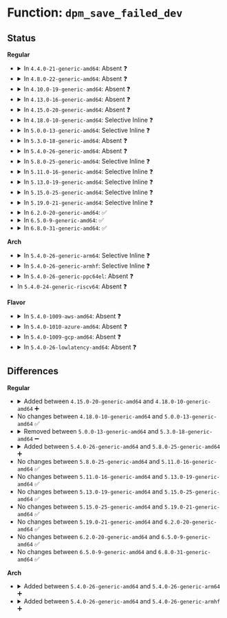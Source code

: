 # Function: <code>dpm_save_failed_dev</code>

## Status
<b>Regular</b>
<ul>
<li>
<details>
<summary>In <code>4.4.0-21-generic-amd64</code>: Absent ❓</summary>

```json
{
  "name": "dpm_save_failed_dev",
  "collision_type": "Unique Static",
  "inline_type": "Full",
  "funcs": [
    {
      "addr": 18446744071584453279,
      "name": "dpm_save_failed_dev",
      "external": false,
      "loc": "include/linux/suspend.h:76",
      "file": "drivers/base/power/main.c",
      "inline": "declared, inlined",
      "caller_inline": [
        "drivers/base/power/main.c:async_suspend_noirq",
        "drivers/base/power/main.c:async_suspend_late",
        "drivers/base/power/main.c:async_suspend",
        "drivers/base/power/main.c:dpm_resume_noirq",
        "drivers/base/power/main.c:dpm_resume_early",
        "drivers/base/power/main.c:dpm_resume",
        "drivers/base/power/main.c:dpm_suspend_noirq",
        "drivers/base/power/main.c:dpm_suspend_late",
        "drivers/base/power/main.c:dpm_suspend"
      ],
      "caller_func": []
    }
  ],
  "symbols": []
}
```
</details>
</li>
<li>
<details>
<summary>In <code>4.8.0-22-generic-amd64</code>: Absent ❓</summary>

```json
{
  "name": "dpm_save_failed_dev",
  "collision_type": "Unique Static",
  "inline_type": "Full",
  "funcs": [
    {
      "addr": 18446744071584797308,
      "name": "dpm_save_failed_dev",
      "external": false,
      "loc": "include/linux/suspend.h:75",
      "file": "drivers/base/power/main.c",
      "inline": "declared, inlined",
      "caller_inline": [
        "drivers/base/power/main.c:dpm_suspend",
        "drivers/base/power/main.c:async_suspend",
        "drivers/base/power/main.c:dpm_suspend_late",
        "drivers/base/power/main.c:async_suspend_late",
        "drivers/base/power/main.c:dpm_suspend_noirq",
        "drivers/base/power/main.c:async_suspend_noirq",
        "drivers/base/power/main.c:dpm_resume",
        "drivers/base/power/main.c:dpm_resume_early",
        "drivers/base/power/main.c:dpm_resume_noirq"
      ],
      "caller_func": []
    }
  ],
  "symbols": []
}
```
</details>
</li>
<li>
<details>
<summary>In <code>4.10.0-19-generic-amd64</code>: Absent ❓</summary>

```json
{
  "name": "dpm_save_failed_dev",
  "collision_type": "Unique Static",
  "inline_type": "Full",
  "funcs": [
    {
      "addr": 18446744071584989247,
      "name": "dpm_save_failed_dev",
      "external": false,
      "loc": "include/linux/suspend.h:75",
      "file": "drivers/base/power/main.c",
      "inline": "declared, inlined",
      "caller_inline": [
        "drivers/base/power/main.c:dpm_suspend",
        "drivers/base/power/main.c:async_suspend",
        "drivers/base/power/main.c:dpm_suspend_late",
        "drivers/base/power/main.c:async_suspend_late",
        "drivers/base/power/main.c:dpm_suspend_noirq",
        "drivers/base/power/main.c:async_suspend_noirq",
        "drivers/base/power/main.c:dpm_resume",
        "drivers/base/power/main.c:dpm_resume_early",
        "drivers/base/power/main.c:dpm_resume_noirq"
      ],
      "caller_func": []
    }
  ],
  "symbols": []
}
```
</details>
</li>
<li>
<details>
<summary>In <code>4.13.0-16-generic-amd64</code>: Absent ❓</summary>

```json
{
  "name": "dpm_save_failed_dev",
  "collision_type": "Unique Static",
  "inline_type": "Full",
  "funcs": [
    {
      "addr": 18446744071585074111,
      "name": "dpm_save_failed_dev",
      "external": false,
      "loc": "include/linux/suspend.h:75",
      "file": "drivers/base/power/main.c",
      "inline": "declared, inlined",
      "caller_inline": [
        "drivers/base/power/main.c:dpm_suspend",
        "drivers/base/power/main.c:async_suspend",
        "drivers/base/power/main.c:dpm_suspend_late",
        "drivers/base/power/main.c:async_suspend_late",
        "drivers/base/power/main.c:dpm_suspend_noirq",
        "drivers/base/power/main.c:async_suspend_noirq",
        "drivers/base/power/main.c:dpm_resume",
        "drivers/base/power/main.c:dpm_resume_early",
        "drivers/base/power/main.c:dpm_resume_noirq"
      ],
      "caller_func": []
    }
  ],
  "symbols": []
}
```
</details>
</li>
<li>
<details>
<summary>In <code>4.15.0-20-generic-amd64</code>: Absent ❓</summary>

```json
{
  "name": "dpm_save_failed_dev",
  "collision_type": "Unique Static",
  "inline_type": "Full",
  "funcs": [
    {
      "addr": 18446744071585497359,
      "name": "dpm_save_failed_dev",
      "external": false,
      "loc": "include/linux/suspend.h:76",
      "file": "drivers/base/power/main.c",
      "inline": "declared, inlined",
      "caller_inline": [
        "drivers/base/power/main.c:dpm_suspend",
        "drivers/base/power/main.c:async_suspend",
        "drivers/base/power/main.c:dpm_suspend_late",
        "drivers/base/power/main.c:async_suspend_late",
        "drivers/base/power/main.c:dpm_noirq_suspend_devices",
        "drivers/base/power/main.c:async_suspend_noirq",
        "drivers/base/power/main.c:dpm_resume",
        "drivers/base/power/main.c:dpm_resume_early",
        "drivers/base/power/main.c:dpm_noirq_resume_devices"
      ],
      "caller_func": []
    }
  ],
  "symbols": []
}
```
</details>
</li>
<li>
<details>
<summary>In <code>4.18.0-10-generic-amd64</code>: Selective Inline ❓</summary>

```c
void dpm_save_failed_dev(const char * name)
```

```json
{
  "name": "dpm_save_failed_dev",
  "collision_type": "Unique Static",
  "inline_type": "Selective",
  "funcs": [
    {
      "addr": 18446744071585735747,
      "name": "dpm_save_failed_dev",
      "external": false,
      "loc": "include/linux/suspend.h:76",
      "file": "drivers/base/power/main.c",
      "inline": "declared, inlined",
      "caller_inline": [
        "drivers/base/power/main.c:async_suspend",
        "drivers/base/power/main.c:async_suspend_late",
        "drivers/base/power/main.c:async_suspend_noirq",
        "drivers/base/power/main.c:dpm_resume",
        "drivers/base/power/main.c:dpm_resume_early",
        "drivers/base/power/main.c:dpm_noirq_resume_devices"
      ],
      "caller_func": [
        "drivers/base/power/main.c:dpm_suspend",
        "drivers/base/power/main.c:dpm_suspend_late",
        "drivers/base/power/main.c:dpm_noirq_suspend_devices"
      ]
    }
  ],
  "symbols": [
    {
      "addr": 18446744071585730192,
      "name": "dpm_save_failed_dev",
      "section": ".text",
      "bind": "STB_LOCAL",
      "size": 65
    }
  ]
}
```
</details>
</li>
<li>
<details>
<summary>In <code>5.0.0-13-generic-amd64</code>: Selective Inline ❓</summary>

```c
void dpm_save_failed_dev(const char * name)
```

```json
{
  "name": "dpm_save_failed_dev",
  "collision_type": "Unique Static",
  "inline_type": "Selective",
  "funcs": [
    {
      "addr": 18446744071585868179,
      "name": "dpm_save_failed_dev",
      "external": false,
      "loc": "include/linux/suspend.h:76",
      "file": "drivers/base/power/main.c",
      "inline": "declared, inlined",
      "caller_inline": [
        "drivers/base/power/main.c:async_suspend",
        "drivers/base/power/main.c:async_suspend_late",
        "drivers/base/power/main.c:async_suspend_noirq",
        "drivers/base/power/main.c:dpm_resume",
        "drivers/base/power/main.c:dpm_resume_early",
        "drivers/base/power/main.c:dpm_noirq_resume_devices"
      ],
      "caller_func": [
        "drivers/base/power/main.c:dpm_suspend",
        "drivers/base/power/main.c:dpm_suspend_late",
        "drivers/base/power/main.c:dpm_noirq_suspend_devices"
      ]
    }
  ],
  "symbols": [
    {
      "addr": 18446744071585862896,
      "name": "dpm_save_failed_dev",
      "section": ".text",
      "bind": "STB_LOCAL",
      "size": 65
    }
  ]
}
```
</details>
</li>
<li>
<details>
<summary>In <code>5.3.0-18-generic-amd64</code>: Absent ❓</summary>

```json
{
  "name": "dpm_save_failed_dev",
  "collision_type": "Unique Static",
  "inline_type": "Full",
  "funcs": [
    {
      "addr": 18446744071586111534,
      "name": "dpm_save_failed_dev",
      "external": false,
      "loc": "include/linux/suspend.h:76",
      "file": "drivers/base/power/main.c",
      "inline": "declared, inlined",
      "caller_inline": [
        "drivers/base/power/main.c:dpm_suspend",
        "drivers/base/power/main.c:async_suspend",
        "drivers/base/power/main.c:dpm_suspend_late",
        "drivers/base/power/main.c:async_suspend_late",
        "drivers/base/power/main.c:dpm_noirq_suspend_devices",
        "drivers/base/power/main.c:async_suspend_noirq",
        "drivers/base/power/main.c:dpm_resume",
        "drivers/base/power/main.c:dpm_resume_early",
        "drivers/base/power/main.c:dpm_noirq_resume_devices"
      ],
      "caller_func": []
    }
  ],
  "symbols": []
}
```
</details>
</li>
<li>
<details>
<summary>In <code>5.4.0-26-generic-amd64</code>: Absent ❓</summary>

```json
{
  "name": "dpm_save_failed_dev",
  "collision_type": "Unique Static",
  "inline_type": "Full",
  "funcs": [
    {
      "addr": 18446744071586258958,
      "name": "dpm_save_failed_dev",
      "external": false,
      "loc": "include/linux/suspend.h:76",
      "file": "drivers/base/power/main.c",
      "inline": "declared, inlined",
      "caller_inline": [
        "drivers/base/power/main.c:dpm_suspend",
        "drivers/base/power/main.c:async_suspend",
        "drivers/base/power/main.c:dpm_suspend_late",
        "drivers/base/power/main.c:async_suspend_late",
        "drivers/base/power/main.c:dpm_suspend_noirq",
        "drivers/base/power/main.c:async_suspend_noirq",
        "drivers/base/power/main.c:dpm_resume",
        "drivers/base/power/main.c:dpm_resume_early",
        "drivers/base/power/main.c:dpm_resume_noirq"
      ],
      "caller_func": []
    }
  ],
  "symbols": []
}
```
</details>
</li>
<li>
<details>
<summary>In <code>5.8.0-25-generic-amd64</code>: Selective Inline ❓</summary>

```c
void dpm_save_failed_dev(const char * name)
```

```json
{
  "name": "dpm_save_failed_dev",
  "collision_type": "Unique Static",
  "inline_type": "Selective",
  "funcs": [
    {
      "addr": 18446744071587021973,
      "name": "dpm_save_failed_dev",
      "external": false,
      "loc": "include/linux/suspend.h:76",
      "file": "drivers/base/power/main.c",
      "inline": "declared, inlined",
      "caller_inline": [
        "drivers/base/power/main.c:async_suspend",
        "drivers/base/power/main.c:async_suspend_late",
        "drivers/base/power/main.c:async_suspend_noirq",
        "drivers/base/power/main.c:dpm_resume",
        "drivers/base/power/main.c:dpm_resume_early",
        "drivers/base/power/main.c:dpm_noirq_resume_devices"
      ],
      "caller_func": [
        "drivers/base/power/main.c:dpm_suspend",
        "drivers/base/power/main.c:dpm_suspend_late",
        "drivers/base/power/main.c:dpm_noirq_suspend_devices"
      ]
    }
  ],
  "symbols": [
    {
      "addr": 18446744071587014848,
      "name": "dpm_save_failed_dev",
      "section": ".text",
      "bind": "STB_LOCAL",
      "size": 65
    }
  ]
}
```
</details>
</li>
<li>
<details>
<summary>In <code>5.11.0-16-generic-amd64</code>: Selective Inline ❓</summary>

```c
void dpm_save_failed_dev(const char * name)
```

```json
{
  "name": "dpm_save_failed_dev",
  "collision_type": "Unique Static",
  "inline_type": "Selective",
  "funcs": [
    {
      "addr": 18446744071587106677,
      "name": "dpm_save_failed_dev",
      "external": false,
      "loc": "include/linux/suspend.h:76",
      "file": "drivers/base/power/main.c",
      "inline": "declared, inlined",
      "caller_inline": [
        "drivers/base/power/main.c:async_suspend",
        "drivers/base/power/main.c:async_suspend_late",
        "drivers/base/power/main.c:async_suspend_noirq",
        "drivers/base/power/main.c:dpm_resume",
        "drivers/base/power/main.c:dpm_resume_early",
        "drivers/base/power/main.c:dpm_noirq_resume_devices"
      ],
      "caller_func": [
        "drivers/base/power/main.c:dpm_suspend",
        "drivers/base/power/main.c:dpm_suspend_late",
        "drivers/base/power/main.c:dpm_noirq_suspend_devices"
      ]
    }
  ],
  "symbols": [
    {
      "addr": 18446744071587099504,
      "name": "dpm_save_failed_dev",
      "section": ".text",
      "bind": "STB_LOCAL",
      "size": 65
    }
  ]
}
```
</details>
</li>
<li>
<details>
<summary>In <code>5.13.0-19-generic-amd64</code>: Selective Inline ❓</summary>

```c
void dpm_save_failed_dev(const char * name)
```

```json
{
  "name": "dpm_save_failed_dev",
  "collision_type": "Unique Static",
  "inline_type": "Selective",
  "funcs": [
    {
      "addr": 18446744071586992933,
      "name": "dpm_save_failed_dev",
      "external": false,
      "loc": "include/linux/suspend.h:76",
      "file": "drivers/base/power/main.c",
      "inline": "declared, inlined",
      "caller_inline": [
        "drivers/base/power/main.c:async_suspend",
        "drivers/base/power/main.c:async_suspend_late",
        "drivers/base/power/main.c:async_suspend_noirq",
        "drivers/base/power/main.c:dpm_resume",
        "drivers/base/power/main.c:dpm_resume_early",
        "drivers/base/power/main.c:dpm_noirq_resume_devices"
      ],
      "caller_func": [
        "drivers/base/power/main.c:dpm_suspend",
        "drivers/base/power/main.c:dpm_suspend_late",
        "drivers/base/power/main.c:dpm_noirq_suspend_devices"
      ]
    }
  ],
  "symbols": [
    {
      "addr": 18446744071586985824,
      "name": "dpm_save_failed_dev",
      "section": ".text",
      "bind": "STB_LOCAL",
      "size": 65
    }
  ]
}
```
</details>
</li>
<li>
<details>
<summary>In <code>5.15.0-25-generic-amd64</code>: Selective Inline ❓</summary>

```c
void dpm_save_failed_dev(const char * name)
```

```json
{
  "name": "dpm_save_failed_dev",
  "collision_type": "Unique Static",
  "inline_type": "Selective",
  "funcs": [
    {
      "addr": 18446744071587559176,
      "name": "dpm_save_failed_dev",
      "external": false,
      "loc": "include/linux/suspend.h:76",
      "file": "drivers/base/power/main.c",
      "inline": "declared, inlined",
      "caller_inline": [
        "drivers/base/power/main.c:async_suspend",
        "drivers/base/power/main.c:async_suspend_late",
        "drivers/base/power/main.c:async_suspend_noirq",
        "drivers/base/power/main.c:dpm_resume",
        "drivers/base/power/main.c:dpm_resume_early",
        "drivers/base/power/main.c:dpm_noirq_resume_devices"
      ],
      "caller_func": [
        "drivers/base/power/main.c:dpm_suspend",
        "drivers/base/power/main.c:dpm_suspend_late",
        "drivers/base/power/main.c:dpm_noirq_suspend_devices"
      ]
    }
  ],
  "symbols": [
    {
      "addr": 18446744071587551952,
      "name": "dpm_save_failed_dev",
      "section": ".text",
      "bind": "STB_LOCAL",
      "size": 97
    }
  ]
}
```
</details>
</li>
<li>
<details>
<summary>In <code>5.19.0-21-generic-amd64</code>: Selective Inline ❓</summary>

```c
void dpm_save_failed_dev(const char * name)
```

```json
{
  "name": "dpm_save_failed_dev",
  "collision_type": "Unique Static",
  "inline_type": "Selective",
  "funcs": [
    {
      "addr": 18446744071588892374,
      "name": "dpm_save_failed_dev",
      "external": false,
      "loc": "include/linux/suspend.h:76",
      "file": "drivers/base/power/main.c",
      "inline": "declared, inlined",
      "caller_inline": [
        "drivers/base/power/main.c:async_suspend",
        "drivers/base/power/main.c:async_suspend_late",
        "drivers/base/power/main.c:async_suspend_noirq",
        "drivers/base/power/main.c:dpm_resume",
        "drivers/base/power/main.c:dpm_resume_early",
        "drivers/base/power/main.c:dpm_noirq_resume_devices"
      ],
      "caller_func": [
        "drivers/base/power/main.c:dpm_suspend",
        "drivers/base/power/main.c:dpm_suspend_late",
        "drivers/base/power/main.c:dpm_noirq_suspend_devices"
      ]
    }
  ],
  "symbols": [
    {
      "addr": 18446744071588885072,
      "name": "dpm_save_failed_dev",
      "section": ".text",
      "bind": "STB_LOCAL",
      "size": 109
    }
  ]
}
```
</details>
</li>
<li>
<details>
<summary>In <code>6.2.0-20-generic-amd64</code>: ✅</summary>

```c
void dpm_save_failed_dev(const char * name)
```

```json
{
  "name": "dpm_save_failed_dev",
  "collision_type": "Unique Static",
  "inline_type": "No",
  "funcs": [
    {
      "addr": 18446744071590393648,
      "name": "dpm_save_failed_dev",
      "external": false,
      "loc": "include/linux/suspend.h:76",
      "file": "drivers/base/power/main.c",
      "inline": "seen, unknown",
      "caller_inline": [],
      "caller_func": [
        "drivers/base/power/main.c:dpm_suspend",
        "drivers/base/power/main.c:async_suspend",
        "drivers/base/power/main.c:dpm_suspend_late",
        "drivers/base/power/main.c:async_suspend_late",
        "drivers/base/power/main.c:dpm_noirq_suspend_devices",
        "drivers/base/power/main.c:async_suspend_noirq",
        "drivers/base/power/main.c:dpm_resume",
        "drivers/base/power/main.c:dpm_resume_early",
        "drivers/base/power/main.c:dpm_noirq_resume_devices"
      ]
    }
  ],
  "symbols": [
    {
      "addr": 18446744071590393648,
      "name": "dpm_save_failed_dev",
      "section": ".text",
      "bind": "STB_LOCAL",
      "size": 109
    }
  ]
}
```
</details>
</li>
<li>
<details>
<summary>In <code>6.5.0-9-generic-amd64</code>: ✅</summary>

```c
void dpm_save_failed_dev(const char * name)
```

```json
{
  "name": "dpm_save_failed_dev",
  "collision_type": "Unique Static",
  "inline_type": "No",
  "funcs": [
    {
      "addr": 18446744071590713120,
      "name": "dpm_save_failed_dev",
      "external": false,
      "loc": "include/linux/suspend.h:79",
      "file": "drivers/base/power/main.c",
      "inline": "seen, unknown",
      "caller_inline": [],
      "caller_func": [
        "drivers/base/power/main.c:dpm_suspend",
        "drivers/base/power/main.c:async_suspend",
        "drivers/base/power/main.c:dpm_suspend_late",
        "drivers/base/power/main.c:async_suspend_late",
        "drivers/base/power/main.c:dpm_noirq_suspend_devices",
        "drivers/base/power/main.c:async_suspend_noirq",
        "drivers/base/power/main.c:dpm_resume",
        "drivers/base/power/main.c:dpm_resume_early",
        "drivers/base/power/main.c:dpm_noirq_resume_devices"
      ]
    }
  ],
  "symbols": [
    {
      "addr": 18446744071590713120,
      "name": "dpm_save_failed_dev",
      "section": ".text",
      "bind": "STB_LOCAL",
      "size": 202
    }
  ]
}
```
</details>
</li>
<li>
<details>
<summary>In <code>6.8.0-31-generic-amd64</code>: ✅</summary>

```c
void dpm_save_failed_dev(const char * name)
```

```json
{
  "name": "dpm_save_failed_dev",
  "collision_type": "Unique Static",
  "inline_type": "No",
  "funcs": [
    {
      "addr": 18446744071591075232,
      "name": "dpm_save_failed_dev",
      "external": false,
      "loc": "include/linux/suspend.h:79",
      "file": "drivers/base/power/main.c",
      "inline": "seen, unknown",
      "caller_inline": [],
      "caller_func": [
        "drivers/base/power/main.c:dpm_suspend",
        "drivers/base/power/main.c:async_suspend",
        "drivers/base/power/main.c:dpm_suspend_late",
        "drivers/base/power/main.c:async_suspend_late",
        "drivers/base/power/main.c:dpm_noirq_suspend_devices",
        "drivers/base/power/main.c:async_suspend_noirq",
        "drivers/base/power/main.c:device_resume",
        "drivers/base/power/main.c:device_resume_early",
        "drivers/base/power/main.c:device_resume_noirq"
      ]
    }
  ],
  "symbols": [
    {
      "addr": 18446744071591075232,
      "name": "dpm_save_failed_dev",
      "section": ".text",
      "bind": "STB_LOCAL",
      "size": 202
    }
  ]
}
```
</details>
</li>
</ul>
<b>Arch</b>
<ul>
<li>
<details>
<summary>In <code>5.4.0-26-generic-arm64</code>: Selective Inline ❓</summary>

```c
void dpm_save_failed_dev(const char * name)
```

```json
{
  "name": "dpm_save_failed_dev",
  "collision_type": "Unique Static",
  "inline_type": "Selective",
  "funcs": [
    {
      "addr": 18446603336499073072,
      "name": "dpm_save_failed_dev",
      "external": false,
      "loc": "include/linux/suspend.h:76",
      "file": "drivers/base/power/main.c",
      "inline": "declared, inlined",
      "caller_inline": [
        "drivers/base/power/main.c:async_suspend",
        "drivers/base/power/main.c:async_suspend_late",
        "drivers/base/power/main.c:async_suspend_noirq",
        "drivers/base/power/main.c:dpm_resume",
        "drivers/base/power/main.c:dpm_resume_early",
        "drivers/base/power/main.c:dpm_resume_noirq"
      ],
      "caller_func": [
        "drivers/base/power/main.c:dpm_suspend",
        "drivers/base/power/main.c:dpm_suspend_late",
        "drivers/base/power/main.c:dpm_suspend_noirq"
      ]
    }
  ],
  "symbols": [
    {
      "addr": 18446603336499066840,
      "name": "dpm_save_failed_dev",
      "section": ".text",
      "bind": "STB_LOCAL",
      "size": 84
    }
  ]
}
```
</details>
</li>
<li>
<details>
<summary>In <code>5.4.0-26-generic-armhf</code>: Selective Inline ❓</summary>

```c
void dpm_save_failed_dev(const char * name)
```

```json
{
  "name": "dpm_save_failed_dev",
  "collision_type": "Unique Static",
  "inline_type": "Selective",
  "funcs": [
    {
      "addr": 3231626132,
      "name": "dpm_save_failed_dev",
      "external": false,
      "loc": "include/linux/suspend.h:76",
      "file": "drivers/base/power/main.c",
      "inline": "declared, inlined",
      "caller_inline": [
        "drivers/base/power/main.c:async_suspend",
        "drivers/base/power/main.c:async_suspend_late",
        "drivers/base/power/main.c:async_suspend_noirq",
        "drivers/base/power/main.c:dpm_resume",
        "drivers/base/power/main.c:dpm_resume_early",
        "drivers/base/power/main.c:dpm_resume_noirq"
      ],
      "caller_func": [
        "drivers/base/power/main.c:dpm_suspend",
        "drivers/base/power/main.c:dpm_suspend_late",
        "drivers/base/power/main.c:dpm_suspend_noirq"
      ]
    }
  ],
  "symbols": [
    {
      "addr": 3231620208,
      "name": "dpm_save_failed_dev",
      "section": ".text",
      "bind": "STB_LOCAL",
      "size": 72
    }
  ]
}
```
</details>
</li>
<li>
<details>
<summary>In <code>5.4.0-26-generic-ppc64el</code>: Absent ❓</summary>

```json
{
  "name": "dpm_save_failed_dev",
  "collision_type": "Unique Static",
  "inline_type": "Full",
  "funcs": [
    {
      "addr": 13835058055292259960,
      "name": "dpm_save_failed_dev",
      "external": false,
      "loc": "include/linux/suspend.h:76",
      "file": "drivers/base/power/main.c",
      "inline": "declared, inlined",
      "caller_inline": [
        "drivers/base/power/main.c:dpm_suspend",
        "drivers/base/power/main.c:async_suspend",
        "drivers/base/power/main.c:dpm_suspend_late",
        "drivers/base/power/main.c:async_suspend_late",
        "drivers/base/power/main.c:dpm_suspend_noirq",
        "drivers/base/power/main.c:async_suspend_noirq",
        "drivers/base/power/main.c:dpm_resume",
        "drivers/base/power/main.c:dpm_resume_early",
        "drivers/base/power/main.c:dpm_resume_noirq"
      ],
      "caller_func": []
    }
  ],
  "symbols": []
}
```
</details>
</li>
<li>
In <code>5.4.0-24-generic-riscv64</code>: Absent ❓
</li>
</ul>
<b>Flavor</b>
<ul>
<li>
<details>
<summary>In <code>5.4.0-1009-aws-amd64</code>: Absent ❓</summary>

```json
{
  "name": "dpm_save_failed_dev",
  "collision_type": "Unique Static",
  "inline_type": "Full",
  "funcs": [
    {
      "addr": 18446744071586022286,
      "name": "dpm_save_failed_dev",
      "external": false,
      "loc": "include/linux/suspend.h:76",
      "file": "drivers/base/power/main.c",
      "inline": "declared, inlined",
      "caller_inline": [
        "drivers/base/power/main.c:dpm_suspend",
        "drivers/base/power/main.c:async_suspend",
        "drivers/base/power/main.c:dpm_suspend_late",
        "drivers/base/power/main.c:async_suspend_late",
        "drivers/base/power/main.c:dpm_suspend_noirq",
        "drivers/base/power/main.c:async_suspend_noirq",
        "drivers/base/power/main.c:dpm_resume",
        "drivers/base/power/main.c:dpm_resume_early",
        "drivers/base/power/main.c:dpm_resume_noirq"
      ],
      "caller_func": []
    }
  ],
  "symbols": []
}
```
</details>
</li>
<li>
<details>
<summary>In <code>5.4.0-1010-azure-amd64</code>: Absent ❓</summary>

```json
{
  "name": "dpm_save_failed_dev",
  "collision_type": "Unique Static",
  "inline_type": "Full",
  "funcs": [
    {
      "addr": 18446744071585868270,
      "name": "dpm_save_failed_dev",
      "external": false,
      "loc": "include/linux/suspend.h:76",
      "file": "drivers/base/power/main.c",
      "inline": "declared, inlined",
      "caller_inline": [
        "drivers/base/power/main.c:dpm_suspend",
        "drivers/base/power/main.c:async_suspend",
        "drivers/base/power/main.c:dpm_suspend_late",
        "drivers/base/power/main.c:async_suspend_late",
        "drivers/base/power/main.c:dpm_suspend_noirq",
        "drivers/base/power/main.c:async_suspend_noirq",
        "drivers/base/power/main.c:dpm_resume",
        "drivers/base/power/main.c:dpm_resume_early",
        "drivers/base/power/main.c:dpm_resume_noirq"
      ],
      "caller_func": []
    }
  ],
  "symbols": []
}
```
</details>
</li>
<li>
<details>
<summary>In <code>5.4.0-1009-gcp-amd64</code>: Absent ❓</summary>

```json
{
  "name": "dpm_save_failed_dev",
  "collision_type": "Unique Static",
  "inline_type": "Full",
  "funcs": [
    {
      "addr": 18446744071586208974,
      "name": "dpm_save_failed_dev",
      "external": false,
      "loc": "include/linux/suspend.h:76",
      "file": "drivers/base/power/main.c",
      "inline": "declared, inlined",
      "caller_inline": [
        "drivers/base/power/main.c:dpm_suspend",
        "drivers/base/power/main.c:async_suspend",
        "drivers/base/power/main.c:dpm_suspend_late",
        "drivers/base/power/main.c:async_suspend_late",
        "drivers/base/power/main.c:dpm_suspend_noirq",
        "drivers/base/power/main.c:async_suspend_noirq",
        "drivers/base/power/main.c:dpm_resume",
        "drivers/base/power/main.c:dpm_resume_early",
        "drivers/base/power/main.c:dpm_resume_noirq"
      ],
      "caller_func": []
    }
  ],
  "symbols": []
}
```
</details>
</li>
<li>
<details>
<summary>In <code>5.4.0-26-lowlatency-amd64</code>: Absent ❓</summary>

```json
{
  "name": "dpm_save_failed_dev",
  "collision_type": "Unique Static",
  "inline_type": "Full",
  "funcs": [
    {
      "addr": 18446744071586317945,
      "name": "dpm_save_failed_dev",
      "external": false,
      "loc": "include/linux/suspend.h:76",
      "file": "drivers/base/power/main.c",
      "inline": "declared, inlined",
      "caller_inline": [
        "drivers/base/power/main.c:dpm_suspend",
        "drivers/base/power/main.c:async_suspend",
        "drivers/base/power/main.c:dpm_suspend_late",
        "drivers/base/power/main.c:async_suspend_late",
        "drivers/base/power/main.c:dpm_suspend_noirq",
        "drivers/base/power/main.c:async_suspend_noirq",
        "drivers/base/power/main.c:dpm_resume",
        "drivers/base/power/main.c:dpm_resume_early",
        "drivers/base/power/main.c:dpm_resume_noirq"
      ],
      "caller_func": []
    }
  ],
  "symbols": []
}
```
</details>
</li>
</ul>

## Differences
<b>Regular</b>
<ul>
<li>
<details>
<summary>Added between <code>4.15.0-20-generic-amd64</code> and <code>4.18.0-10-generic-amd64</code> ➕</summary>

```c
void dpm_save_failed_dev(const char * name)
```
</details>
</li>
<li>
No changes between <code>4.18.0-10-generic-amd64</code> and <code>5.0.0-13-generic-amd64</code> ✅
</li>
<li>
<details>
<summary>Removed between <code>5.0.0-13-generic-amd64</code> and <code>5.3.0-18-generic-amd64</code> ➖</summary>

```c
void dpm_save_failed_dev(const char * name)
```
</details>
</li>
<li>
<details>
<summary>Added between <code>5.4.0-26-generic-amd64</code> and <code>5.8.0-25-generic-amd64</code> ➕</summary>

```c
void dpm_save_failed_dev(const char * name)
```
</details>
</li>
<li>
No changes between <code>5.8.0-25-generic-amd64</code> and <code>5.11.0-16-generic-amd64</code> ✅
</li>
<li>
No changes between <code>5.11.0-16-generic-amd64</code> and <code>5.13.0-19-generic-amd64</code> ✅
</li>
<li>
No changes between <code>5.13.0-19-generic-amd64</code> and <code>5.15.0-25-generic-amd64</code> ✅
</li>
<li>
No changes between <code>5.15.0-25-generic-amd64</code> and <code>5.19.0-21-generic-amd64</code> ✅
</li>
<li>
No changes between <code>5.19.0-21-generic-amd64</code> and <code>6.2.0-20-generic-amd64</code> ✅
</li>
<li>
No changes between <code>6.2.0-20-generic-amd64</code> and <code>6.5.0-9-generic-amd64</code> ✅
</li>
<li>
No changes between <code>6.5.0-9-generic-amd64</code> and <code>6.8.0-31-generic-amd64</code> ✅
</li>
</ul>
<b>Arch</b>
<ul>
<li>
<details>
<summary>Added between <code>5.4.0-26-generic-amd64</code> and <code>5.4.0-26-generic-arm64</code> ➕</summary>

```c
void dpm_save_failed_dev(const char * name)
```
</details>
</li>
<li>
<details>
<summary>Added between <code>5.4.0-26-generic-amd64</code> and <code>5.4.0-26-generic-armhf</code> ➕</summary>

```c
void dpm_save_failed_dev(const char * name)
```
</details>
</li>
</ul>
